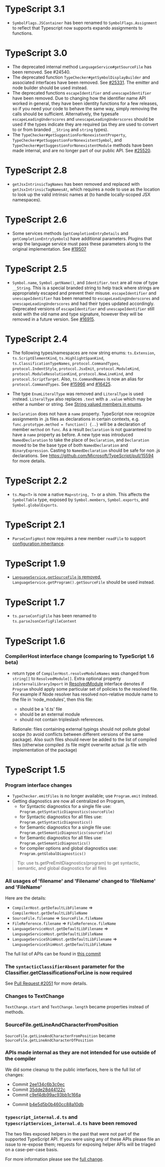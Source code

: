 # TypeScript 3.1

- `SymbolFlags.JSContainer` has been renamed to `SymbolFlags.Assignment` to reflect that Typescript now supports expando assignments to functions.

# TypeScript 3.0

- The deprecated internal method `LanguageService#getSourceFile` has been removed. See #24540.
- The deprecated function `TypeChecker#getSymbolDisplayBuilder` and associated interfaces have been removed. See [#25331](https://github.com/Microsoft/TypeScript/pull/25331). The emitter and node builder should be used instead.
- The deprecated functions `escapeIdentifier` and `unescapeIdentifier` have been removed. Due to changing how the identifier name API worked in general, they have been identity functions for a few releases, so if you need your code to behave the same way, simply removing the calls should be sufficient. Alternatively, the typesafe `escapeLeadingUnderscores` and `unescapeLeadingUnderscores` should be used if the types indicate they are required (as they are used to convert to or from branded `__String` and `string` types).
- The `TypeChecker#getSuggestionForNonexistentProperty`, `TypeChecker#getSuggestionForNonexistentSymbol`, and `TypeChecker#getSuggestionForNonexistentModule` methods have been made internal, and are no longer part of our public API. See [#25520](https://github.com/Microsoft/TypeScript/pull/25520).

# TypeScript 2.8
- `getJsxIntrinsicTagNames` has been removed and replaced with `getJsxIntrinsicTagNamesAt`, which requires a node to use as the location to look up the valid intrinsic names at (to handle locally-scoped JSX namespaces).

# TypeScript 2.6

- Some services methods (`getCompletionEntryDetails` and `getCompletionEntrySymbols`) have additional parameters. Plugins that wrap the language service must pass these parameters along to the original implementation. See [#19507](https://github.com/Microsoft/TypeScript/pull/19507#issuecomment-340600363)

# TypeScript 2.5
- `Symbol.name`, `Symbol.getName()`, and `Identifier.text` are all now of type `__String`. This is a special branded string to help track where strings are appropriately escaped and prevent their misuse. `escapeIdentifier` and `unescapeIdentifier` has been renamed to `escapeLeadingUnderscores` and `unescapeLeadingUnderscores` and had their types updated accordingly. Deprecated versions of `escapeIdentifier` and `unescapeIdentifier` still exist with the old name and type signature, however they will be removed in a future version. See [#16915](https://github.com/Microsoft/TypeScript/issues/16915).

# TypeScript 2.4

- The following types/namespaces are now string enums: `ts.Extension`, `ts.ScriptElementKind`, `ts.HighlightSpanKind`, `ts.ClassificationTypeNames`, `protocol.CommandTypes`, `protocol.IndentStyle`, `protocol.JsxEmit`, `protocol.ModuleKind`, `protocol.ModuleResolutionKind`, `protocol.NewLineKind`, and `protocol.ScriptTarget`. Also, `ts.CommandNames` is now an alias for `protocol.CommandTypes`. See [#15966](https://github.com/Microsoft/TypeScript/pull/15966) and [#16425](https://github.com/Microsoft/TypeScript/pull/16425).

- The type `EnumLiteralType` was removed and `LiteralType` is used instead. `LiteralType` also replaces `.text` with a `.value` which may be either a number or string. See [String valued members in enums](https://github.com/Microsoft/TypeScript/pull/15486).

- `Declaration` does not have a `name` property. TypeScript now recognize assignments in .js files as declarations in certain contexts, e.g. `func.prototype.method = function() {..}` will be a declaration of member `method` on `func`. As a result `Declaration` is not guaranteed to have a `name` property as before. A new type was introduced `NamedDeclaration` to take the place of `Declaration`, and `Declaration` moved to be the base type of both `NamedDeclaration` and `BinaryExpression`.
Casting to `NamedDeclaration` should be safe for non .js declarations.
See https://github.com/Microsoft/TypeScript/pull/15594 for more details.

# TypeScript 2.2

- `ts.Map<T>` is now a native `Map<string, T>` or a shim. This affects the `SymbolTable` type, exposed by `Symbol.members`, `Symbol.exports`, and `Symbol.globalExports`.

# TypeScript 2.1

- `ParseConfigHost` now requires a new member `readFile` to support [configuration inheritance](https://github.com/Microsoft/TypeScript/pull/9941).

# TypeScript 1.9

- [`LanguageService.getSourceFile` is removed](https://github.com/Microsoft/TypeScript/pull/7584), `LanguageService.getProgram().getSourceFile` should be used instead.

# TypeScript 1.7

- `ts.parseConfigFile` has been renamed to `ts.parseJsonConfigFileContent`

# TypeScript 1.6

### CompilerHost interface change (comparing to TypeScript 1.6 beta)
- return type of `CompilerHost.resolveModuleNames` was changed from `string[]` to `ResolvedModule[]`. Extra optional property `isExternalLibraryImport` in [ResolvedModule](https://github.com/Microsoft/TypeScript/blob/026632bca8b13a7f180ae8226e109d296480ddad/src/compiler/types.ts#L2274) interface denotes if `Program` should apply some particular set of policies to the resolved file. For example if Node resolver has resolved non-relative module name to the file in 'node_modules', then this file:
  - should be a 'd.ts' file
  - should be an external module
  - should not contain tripleslash references.

  Rationale: files containing external typings should not pollute global scope (to avoid conflicts between different versions of the same package). Also such files should never be added to the list of compiled files (otherwise compiled .ts file might overwrite actual .js file with implementation of the package)

# TypeScript 1.5

### Program interface changes
- `TypeChecker.emitFiles` is no longer available; use `Program.emit` instead.
- Getting diagnostics are now all centralized on Program,
   - for Syntactic diagnostics for a single file use: `Program.getSyntacticDiagnostics(sourceFile)`
   - for Syntactic diagnostics for all files use: `Program.getSyntacticDiagnostics()`
   - for Semantic diagnostics for a single file use: `Program.getSemanticDiagnostics(sourceFile)`
   - for Semantic diagnostics for all files use: `Program.getSemanticDiagnostics()`
   - for compiler options and global diagnostics use: `Program.getGlobalDiagnostics()`
> Tip: use ts.getPreEmitDiagnostics(program) to get syntactic, semantic, and global diagnostics for all files

### All usages of 'filename' and 'Filename' changed to 'fileName' and 'FileName'
Here are the details:
- `CompilerHost.getDefaultLibFilename` => `CompilerHost.getDefaultLibFileName`
- `SourceFile.filename` => `SourceFile.fileName`
- `FileReference.filename` => `FileReference.fileName`
- `LanguageServiceHost.getDefaultLibFilename` => `LanguageServiceHost.getDefaultLibFileName`
- `LanguageServiceShimHost.getDefaultLibFilename` => `LanguageServiceShimHost.getDefaultLibFileName`


The full list of APIs can be found in [this commit](https://github.com/Microsoft/TypeScript/commit/de13648c9f87e0da272f5ed14767afb2c8788322)

### The `syntacticClassifierAbsent` parameter for the Classifier.getClassificationsForLine is now required
See [Pull Request #2051](https://github.com/Microsoft/TypeScript/pull/2051) for more details.

### Changes to TextChange
`TextChange.start` and `TextChange.length` became properties instead of methods.

### SourceFile.getLineAndCharacterFromPosition
`SourceFile.getLineAndCharacterFromPosition` became `SourceFile.getLineAndCharacterOfPosition`

### APIs made internal as they are not intended for use outside of the compiler
We did some cleanup to the public interfaces, here is the full list of changes:
- Commit [2ee134c6b3c0ec](https://github.com/Microsoft/TypeScript/commit/2ee134c6b3c0ece87591e8abc9db833ebb7675cc)  
- Commit [35dde28d44122c](https://github.com/Microsoft/TypeScript/commit/35dde28d44122c90aaae7695f56bf22c1d848486)  
- Commit [c9ef4db99ac93bb1c166a](https://github.com/Microsoft/TypeScript/commit/c9ef4db99ac93bb1c166aa9af495453eeceea279)  
* Commit [b4e5d5b0b460cc88a10db](https://github.com/Microsoft/TypeScript/commit/b4e5d5b0b460cc88a10dbfdb0a935fb33b534ab2)  


### `typescript_internal.d.ts` and `typescriptServices_internal.d.ts` have been removed

The two files exposed helpers in the past that were not part of the supported TypeScript API. If you were using any of these APIs please file an issue to re-expose them; requests for exposing helper APIs will be triaged on a case-per-case basis.

For more information please see the [full change](https://github.com/Microsoft/TypeScript/pull/2692).
